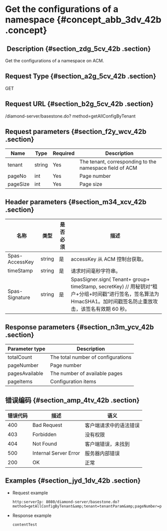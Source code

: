 # Get the configurations of a namespace {#concept_abb_3dv_42b .concept}

##  Description {#section_zdg_5cv_42b .section}

Get the configurations of a namespace on ACM.

## Request Type {#section_a2g_5cv_42b .section}

GET

## Request URL {#section_b2g_5cv_42b .section}

/diamond-server/basestone.do? method=getAllConfigByTenant

## Request parameters {#section_f2y_wcv_42b .section}

|Name |Type|Required|Description|
|-----|----|--------|-----------|
|tenant|string|Yes|The tenant, corresponding to the namespace field of ACM|
|pageNo|int|Yes|Page number|
|pageSize|int|Yes|Page size|

## Header parameters {#section_m34_xcv_42b .section}

|名称|类型|是否必须|描述|
|--|--|----|--|
|Spas-AccessKey|string|是|accessKey 从 ACM 控制台获取。|
|timeStamp|string|是|请求时间毫秒字符串。|
|Spas-Signature|string|是|SpasSigner.sign\( Tenant+ group+ timeStamp, secretKey\) // 用秘钥对“租户+分组+时间戳”进行签名，签名算法为 HmacSHA1。加时间戳签名防止重放攻击，该签名有效期 60 秒。|

## Response parameters {#section_n3m_ycv_42b .section}

|Parameter type|Description|
|--------------|-----------|
|totalCount |The total number of configurations|
|pageNumber|Page number|
|pagesAvailable|The number of available pages|
|pageItems|Configuration items|

## 错误编码 {#section_amp_4tv_42b .section}

|错误代码|描述|语义|
|----|--|--|
|400|Bad Request|客户端请求中的语法错误|
|403|Forbidden|没有权限|
|404|Not Found|客户端错误，未找到|
|500|Internal Server Error|服务器内部错误|
|200|OK|正常|

## Examples {#section_jyd_1dv_42b .section}

-   Request example

    ```
    http:serverIp: 8080/diamond-server/basestone.do? method=getAllConfigByTenant&amp;tenant=tenantParam&amp;pageNumber=pageNumberParam&amp;pageSize=pageSizeParam
    ```

-   Response example

    ```
    contentTest
    ```


